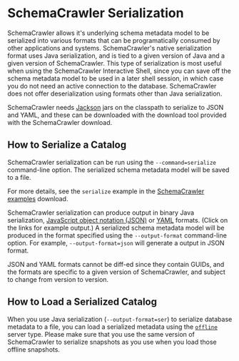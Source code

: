# SchemaCrawler Serialization

SchemaCrawler allows it's underlying schema metadata model to be serialized into 
various formats that can be programatically consumed by other applications and systems. 
SchemaCrawler's native serialization format uses Java serialization, and is tied
to a given version of Java and a given version of SchemaCrawler. This type of 
serialization is most useful when using the SchemaCrawler Interactive Shell,
since you can save off the schema metadata model to be used in a later shell
session, in which case you do not need an active connection to the database.
SchemaCrawler does not offer deserialization using formats other than Java
serialization.

SchemaCrawler needs [Jackson](https://github.com/FasterXML/jackson) jars on the 
classpath to serialize to JSON and YAML, and these can be downloaded with the 
download tool provided with the SchemaCrawler download.


## How to Serialize a Catalog

SchemaCrawler serialization can be run using the 
`--command=serialize` command-line option. The serialized schema metadata model
will be saved to a file.

For more details, see the `serialize` example in the 
[SchemaCrawler examples](https://github.com/schemacrawler/SchemaCrawler/releases/) 
download.

SchemaCrawler serialization can produce output in binary Java serialization,
[JavaScript object notation (JSON)](snapshot-examples/snapshot.json) or
[YAML](snapshot-examples/snapshot.yaml) formats. 
(Click on the links for example output.) 
A serialized schema metadata model will be produced in the format specified using the 
`--output-format` command-line option. For example,
`--output-format=json` will generate a output in JSON format.

JSON and YAML formats cannot be diff-ed since they contain GUIDs, and the formats are 
specific to a given version of SchemaCrawler, and subject to change from version 
to version.


## How to Load a Serialized Catalog

When you use Java serialization (`--output-format=ser`) to serialize database
metadata to a file, you can load a serialized metadata using the [`offline`](offline.html)
server type. Please make sure that you use the same version of SchemaCrawler to 
serialize snapshots as you use when you load those offline snapshots.
